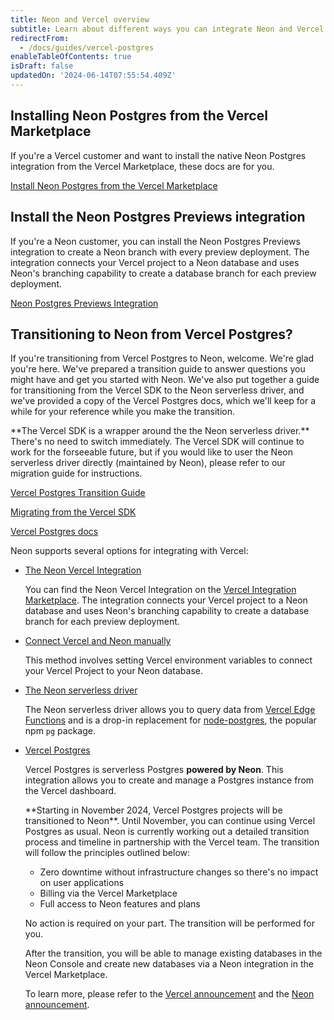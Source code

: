 ```yaml
---
title: Neon and Vercel overview
subtitle: Learn about different ways you can integrate Neon and Vercel
redirectFrom:
  - /docs/guides/vercel-postgres
enableTableOfContents: true
isDraft: false
updatedOn: '2024-06-14T07:55:54.409Z'
---
```


## Installing Neon Postgres from the Vercel Marketplace

If you're a Vercel customer and want to install the native Neon Postgres integration from the Vercel Marketplace, these docs are for you.

<DetailIconCards>

<a href="/docs/guides/vercel-marketplace" description="Learn how to install Neon from the Vercel Marketplace" icon="check">Install Neon Postgres from the Vercel Marketplace</a>

</DetailIconCards>

## Install the Neon Postgres Previews integration

If you're a Neon customer, you can install the Neon Postgres Previews integration to create a Neon branch with every preview deployment. The integration connects your Vercel project to a Neon database and uses Neon's branching capability to create a database branch for each preview deployment.

<DetailIconCards>

<a href="(/docs/guides/vercel" description="Learn how to setup the Neon Vercel Postgres Preview Integration for a database branch with every deployment preview" icon="check">Neon Postgres Previews Integration</a>

</DetailIconCards>

## Transitioning to Neon from Vercel Postgres?

If you're transitioning from Vercel Postgres to Neon, welcome. We're glad you're here. We've prepared a transition guide to answer questions you might have and get you started with Neon. We've also put together a guide for transitioning from the Vercel SDK to the Neon serverless driver, and we've provided a copy of the Vercel Postgres docs, which we'll keep for a while for your reference while you make the transition.

<Admonition type="note" title="Did you know">
**The Vercel SDK is a wrapper around the the Neon serverless driver.** There's no need to switch immediately. The Vercel SDK will continue to work for the forseeable future, but if you would like to user the Neon serverless driver directly (maintained by Neon), please refer to our migration guide for instructions.
</Admonition>

<DetailIconCards>

<a href="/docs/guides/vercel-postgres-transition-guide" description="Everything you need to know about transitioning from Vercel Postgres to Neon" icon="check">Vercel Postgres Transition Guide</a>

<a href="/docs/guides/vercel-sdk-migration-guide" description="Learn how to migrate from the Vercel SDK to the Neon Serverless driver" icon="check">Migrating from the Vercel SDK</a>

<a href="/docs/guides/vercel-postgres-docs" description="Find a copy of the Vercel Postgres docs for your reference while you transition" icon="check">Vercel Postgres docs</a>

</DetailIconCards>

Neon supports several options for integrating with Vercel:

- [The Neon Vercel Integration](/docs/guides/vercel)

  You can find the Neon Vercel Integration on the [Vercel Integration Marketplace](https://vercel.com/integrations/neon). The integration connects your Vercel project to a Neon database and uses Neon's branching capability to create a database branch for each preview deployment.

- [Connect Vercel and Neon manually](/docs/guides/vercel-manual)

  This method involves setting Vercel environment variables to connect your Vercel Project to your Neon database.

- [The Neon serverless driver](/docs/serverless/serverless-driver)

  The Neon serverless driver allows you to query data from [Vercel Edge Functions](https://vercel.com/docs/concepts/functions/edge-functions) and is a drop-in replacement for [node-postgres](https://node-postgres.com/), the popular npm `pg` package.

- [Vercel Postgres](https://vercel.com/docs/storage/vercel-postgres)

  Vercel Postgres is serverless Postgres **powered by Neon**. This integration allows you to create and manage a Postgres instance from the Vercel dashboard.

  <Admonition type="important">
  **Starting in November 2024, Vercel Postgres projects will be transitioned to Neon**. Until November, you can continue using Vercel Postgres as usual. Neon is currently working out a detailed transition process and timeline in partnership with the Vercel team. The transition will follow the principles outlined below:

  - Zero downtime without infrastructure changes so there's no impact on user applications
  - Billing via the Vercel Marketplace
  - Full access to Neon features and plans

  No action is required on your part. The transition will be performed for you.

  After the transition, you will be able to manage existing databases in the Neon Console and create new databases via a Neon integration in the Vercel Marketplace.

  To learn more, please refer to the [Vercel announcement](https://vercel.com/blog/introducing-the-vercel-marketplace) and the [Neon announcement](https://neon.tech/blog/leveling-up-our-partnership-with-vercel).
  </Admonition>
